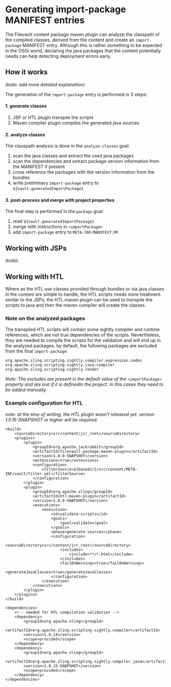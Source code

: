 Generating import-package MANIFEST entries
==========================================

The Filevault content package maven plugin can analyze the classpath of the compiled classes, derived from the content and create an `import-package` MANIFEST entry. Although this is rather something to be expected in the OSGi world, declaring the java packages that the content potentially needs can help detecting deployment errors early.

How it works
------------
_(todo: add more detailed explanation)_

The generation of the `import-package` entry is performed in 3 steps:

#### 1. generate classes
1. JSP or HTL plugin transpile the scripts
2. Maven compiler plugin compiles the generated java sources


#### 2. analyze classes
The classpath analysis is done in the `analyze-classes` goal:

1. scan the java classes and extract the used java packages
2. scan the dependencies and extract package version information from the MANIFEST if present
3. cross reference the packages with the version information from the bundles
4. write preliminary `import-package` entry to `${vault.generatedImportPackage}` 


#### 3. post-process and merge with project properties
The final step is performed in the `package` goal:

1. read `${vault.generatedImportPackage}`
2. merge with instructions in `<importPackage>`
3. add `import-package` entry to `META-INF/MANIFEST.MF`


Working with JSPs
-----------------
(todo)

Working with HTL
----------------

Where as the HTL use classes provided through bundles or via java classes in the content are simple to handle, the HTL scripts needs more treatment. similar to the JSPs, the HTL maven plugin can be used to transpile the scripts to java and then the maven compiler will create the classes.

### Note on the analyzed packages
The transpiled HTL scripts will contain some sightly compiler and runtime references, which are not true dependencies of the scripts. Nevertheless, they are needed to compile the scripts for the validation and will end up in the analyzed packages. by default, the following packages are excluded from the final `import-package`:

```
org.apache.sling.scripting.sightly.compiler.expression.nodes
org.apache.sling.scripting.sightly.java.compiler
org.apache.sling.scripting.sightly.render
```

_Note: The excludes are present in the default value of the `<importPackage>` property and are lost if it is definedin the project. In this cases they need to be added manually._

### Example configuration for HTL

_note: at the time of writing, the HTL plugin wasn't released yet. version 1.0.15-SNAPSHOT or higher will be required._

```
<build>
    <sourceDirectory>src/content/jcr_root</sourceDirectory>
    <plugins>
        <plugin>
            <groupId>org.apache.jackrabbit</groupId>
            <artifactId>filevault-package-maven-plugin</artifactId>
            <version>1.0.0-SNAPSHOT</version>
            <extensions>true</extensions>
            <configuration>
                <filterSource>${basedir}/src/content/META-INF/vault/filter.xml</filterSource>
            </configuration>
        </plugin>
        <plugin>
            <groupId>org.apache.sling</groupId>
            <artifactId>htl-maven-plugin</artifactId>
            <version>1.0.9-SNAPSHOT</version>
            <executions>
                <execution>
                    <id>validate-scripts</id>
                    <goals>
                        <goal>validate</goal>
                    </goals>
                    <phase>generate-sources</phase>
                    <configuration>
                        <sourceDirectory>src/content/jcr_root</sourceDirectory>
                        <includes>
                            <include>**/*.html</include>
                        </includes>
                        <failOnWarnings>true</failOnWarnings>
                        <generateJavaClasses>true</generateJavaClasses>
                    </configuration>
                </execution>
            </executions>
        </plugin>
    </plugins>
</build>

<dependencies>
    <!-- needed for HTL compilation validation -->
    <dependency>
        <groupId>org.apache.sling</groupId>
        <artifactId>org.apache.sling.scripting.sightly.compiler</artifactId>
        <version>1.0.14</version>
        <scope>provided</scope>
    </dependency>
    <dependency>
        <groupId>org.apache.sling</groupId>
        <artifactId>org.apache.sling.scripting.sightly.compiler.java</artifactId>
        <version>1.0.15-SNAPSHOT</version>
        <scope>provided</scope>
    </dependency>
</dependencies>
```

